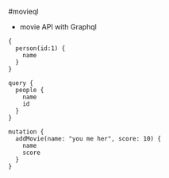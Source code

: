 #movieql

- movie API with Graphql

```
{
  person(id:1) {
    name
  }
}
```
```
query {
  people {
    name    
    id
  }
}
```
```
mutation {
  addMovie(name: "you me her", score: 10) {
    name
    score
  }
}
```